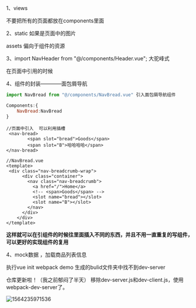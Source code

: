 1、views

不要把所有的页面都放在components里面

2、static 如果是页面中的图片

assets  偏向于组件的资源

3、import NavHeader from "@/components/Header.vue"; 大驼峰式

在页面中引用的时候<nav-header></nav-header>

4、组件的封装————面包屑导航

```javascript
import NavBread from "@/components/NavBread.vue" 引入面包屑导航组件

Components:{
    NavBread:NavBread
}
```

```
//页面中引入  可以利用插槽
 <nav-bread>
        <span slot="bread">Goods</span>
        <span slot="B">哈哈哈哈</span>
</nav-bread>
```

```
//NavBread.vue
<template>
 <div class="nav-breadcrumb-wrap">
      <div class="container">
        <nav class="nav-breadcrumb">
          <a href="/">Home</a>
          <!-- <span>Goods</span> -->
          <slot name="bread"></slot>
          <slot name="B"></slot>
        </nav>
      </div>
    </div>
</template>
```

**这样就可以在引组件的时候往里面插入不同的东西，并且不用一直重复的写组件，可以更好的实现组件的复用**

4、mock数据 ，加载商品列表信息

执行vue init webpack demo 生成的bulid文件夹中找不到dev-server

仓库更新啦！（我之前郁闷了半天）
移除dev-server.js和dev-client.js，使用webpack-dev-server了。

![1564235971536](C:\Users\青柠\AppData\Roaming\Typora\typora-user-images\1564235971536.png)